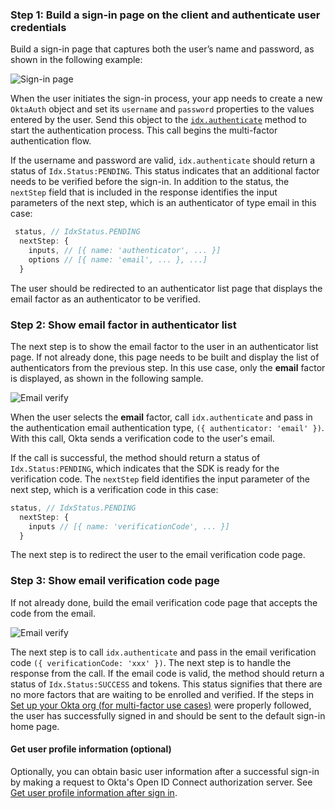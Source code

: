 ### Step 1: Build a sign-in page on the client and authenticate user credentials

Build a sign-in page that captures both the user’s name and password, as shown in the following example:

<div class="common-image-format">

![Sign-in page](/img/oie-embedded-sdk/oie-embedded-sdk-use-case-simple-sign-on-screenshot-sign-in.png
 "Sign-in page")

</div>

When the user initiates the sign-in process, your app needs to create a new `OktaAuth` object and set its `username` and `password` properties to the values entered by the user. Send this object to the [`idx.authenticate`](https://github.com/okta/okta-auth-js/blob/master/docs/idx.md#idxauthenticate) method to start the authentication process. This call begins the multi-factor authentication flow.

If the username and password are valid, `idx.authenticate` should return a status of `Idx.Status:PENDING`. This status indicates that an additional factor needs to be verified before the sign-in. In addition to the status, the `nextStep` field that is included in the response identifies the input parameters of the next step, which is an authenticator of type email in this case:

```JavaScript
 status, // IdxStatus.PENDING
  nextStep: {
    inputs, // [{ name: 'authenticator', ... }]
    options // [{ name: 'email', ... }, ...]
  }
```

The user should be redirected to an authenticator list page that displays the email factor as an authenticator to be verified.

### Step 2: Show email factor in authenticator list

The next step is to show the email factor to the user in an authenticator list page. If not already done, this page needs to be built and display the list of authenticators from the previous step. In this use case, only the **email** factor is displayed, as shown in the following sample.

<div class="common-image-format">

![Email verify](/img/oie-embedded-sdk/oie-embedded-sdk-use-case-sign-in-pwd-email-screen-verify.png
 "Email verify")

</div>

When the user selects the **email** factor, call `idx.authenticate` and pass in the authentication email authentication type, `({ authenticator: 'email' })`. With this call, Okta sends a verification code to the user's email.

If the call is successful, the method should return a status of `Idx.Status:PENDING`, which indicates that the SDK is ready for the verification code. The `nextStep` field identifies the input parameter of the next step, which is a verification code in this case:

```JavaScript
status, // IdxStatus.PENDING
  nextStep: {
    inputs // [{ name: 'verificationCode', ... }]
  }
```

The next step is to redirect the user to the email verification code page.

### Step 3: Show email verification code page

If not already done, build the email verification code page that accepts the code from the email.

<div class="common-image-format">

![Email verify](/img/oie-embedded-sdk/oie-embedded-sdk-use-case-simple-self-serv-screen-verify-email-code.png
 "Email verify")

</div>

The next step is to call `idx.authenticate` and pass in the email verification code `({ verificationCode: 'xxx' })`. The next step is to handle the response from the call. If the email code is valid, the method should return a status of `Idx.Status:SUCCESS` and tokens. This status signifies that there are no more factors that are waiting to be enrolled and verified. If the steps in [Set up your Okta org (for multi-factor use cases)](/docs/guides/oie-embedded-common-org-setup/aspnet/main/#set-up-your-okta-org-for-multifactor-use-cases) were properly followed, the user has successfully signed in and should be sent to the default sign-in home page.

#### Get user profile information (optional)

Optionally, you can obtain basic user information after a successful sign-in by making a request to Okta's Open ID Connect authorization server. See [Get user profile information after sign in](/docs/guides/oie-embedded-sdk-alternate-flows/nodejs/main/#get-user-profile-information-after-sign-in).
